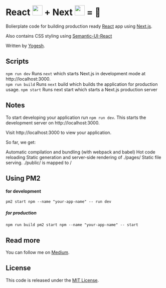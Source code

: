 # React <img src="https://cdn4.iconfinder.com/data/icons/logos-3/600/React.js_logo-32.png" width=32> + Next <img src="https://s3.us-east-2.amazonaws.com/upload-icon/uploads/icons/png/9114856761551941711-256.png" width=32> = 🎉

Bolierplate code for building production ready [React](https://reactjs.irg) app using [Next.js](https://nextjs.org/).

Also contains CSS styling using [Semantic-UI-React](https://react.semantic-ui.com/)

Written by [Yogesh](https://twitter.com/igoy_k).

## Scripts

`npm run dev` Runs `next` which starts Next.js in development mode at http://localhost:3000.  
`npm run build` Runs `next` build which builds the application for production usage.
`npm start` Runs next start which starts a Next.js production server

## Notes

To start developing your application run `npm run dev`. This starts the development server on http://localhost:3000.

Visit http://localhost:3000 to view your application.

So far, we get:

Automatic compilation and bundling (with webpack and babel)
Hot code reloading
Static generation and server-side rendering of ./pages/
Static file serving. ./public/ is mapped to /

## Using PM2

#### for development

`pm2 start npm --name "your-app-name" -- run dev`

##### for production

`npm run build pm2 start npm --name "your-app-name" -- start`

## Read more

You can follow me on [Medium](https://medium.com/@yogeshkumarr/).

## License

This code is released under the [MIT License](LICENSE).
